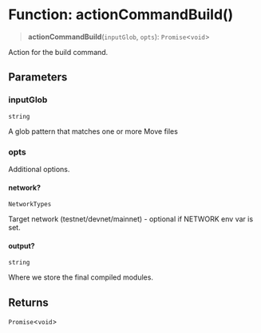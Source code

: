 # Function: actionCommandBuild()

> **actionCommandBuild**(`inputGlob`, `opts`): `Promise`\<`void`\>

Action for the build command.

## Parameters

### inputGlob

`string`

A glob pattern that matches one or more Move files

### opts

Additional options.

#### network?

`NetworkTypes`

Target network (testnet/devnet/mainnet) - optional if NETWORK env var is set.

#### output?

`string`

Where we store the final compiled modules.

## Returns

`Promise`\<`void`\>
